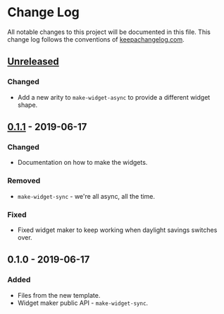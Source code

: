 # Change Log
All notable changes to this project will be documented in this file. This change log follows the conventions of [keepachangelog.com](http://keepachangelog.com/).

## [Unreleased]
### Changed
- Add a new arity to `make-widget-async` to provide a different widget shape.

## [0.1.1] - 2019-06-17
### Changed
- Documentation on how to make the widgets.

### Removed
- `make-widget-sync` - we're all async, all the time.

### Fixed
- Fixed widget maker to keep working when daylight savings switches over.

## 0.1.0 - 2019-06-17
### Added
- Files from the new template.
- Widget maker public API - `make-widget-sync`.

[Unreleased]: https://github.com/your-name/clj-sound/compare/0.1.1...HEAD
[0.1.1]: https://github.com/your-name/clj-sound/compare/0.1.0...0.1.1
